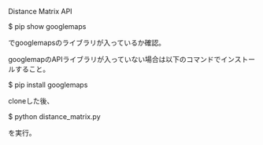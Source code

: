 
Distance Matrix API

$ pip show googlemaps

でgooglemapsのライブラリが入っているか確認。

googlemapのAPIライブラリが入っていない場合は以下のコマンドでインストールすること。

$ pip install googlemaps

cloneした後、

$ python distance_matrix.py

を実行。
